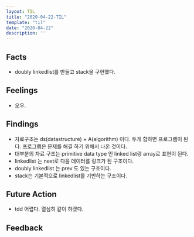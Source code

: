 ```yaml
---
layout: TIL
title: "2020-04-22-TIL"
template: "til"
date: "2020-04-22"
description: ''
---
```


## Facts

- doubly linkedlist를 만들고 stack을 구현했다.

## Feelings

- 오우.

## Findings

- 자료구조는 ds(datastructure)  + A(algorithm) 이다. 두개 합하면 프로그램이 된다. 프로그램은 문제를 해결 하기 위해서 나온 것이다.
- 대부분의 자료 구조는 primitive data type 인 linked list랑 array로 표현이 된다.
- linkedlist 는 next로 다음 데이터를 링크가 된 구조이다.
- doubly linkedlist 는 prev 도 있는 구조이다.
- stack는 기본적으로 linkedlist를 기반하는 구조이다.

## Future Action

- tdd 어렵다. 열심히 같이 하겠다.

## Feedback